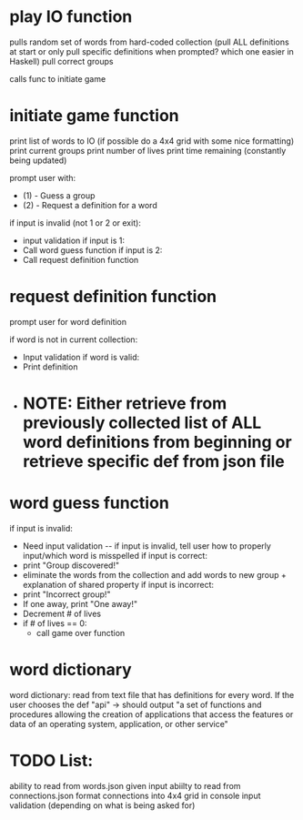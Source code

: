 # play IO function

pulls random set of words from hard-coded collection 
(pull ALL definitions at start or only pull specific definitions when prompted? which one easier in Haskell)
pull correct groups 

calls func to initiate game




# initiate game function 
print list of words to IO (if possible do a 4x4 grid with some nice formatting)
print current groups 
print number of lives 
print time remaining (constantly being updated)

prompt user with:
  - (1) - Guess a group
  - (2) - Request a definition for a word 

if input is invalid (not 1 or 2 or exit):
  - input validation
if input is 1:
  - Call word guess function 
if input is 2:
  - Call request definition function

  
# request definition function
prompt user for word definition 

if word is not in current collection:
  - Input validation
if word is valid:
  - Print definition
  - # NOTE: Either retrieve from previously collected list of ALL word definitions from beginning or retrieve specific def from json file



# word guess function 
if input is invalid: 
  - Need input validation -- if input is invalid, tell user how to properly input/which word is misspelled
if input is correct:
  - print "Group discovered!"
  - eliminate the words from the collection and add words to new group + explanation of shared property
if input is incorrect: 
  - print "Incorrect group!"
  - If one away, print "One away!"
  - Decrement # of lives
  - if # of lives == 0:
    - call game over function 


# word dictionary
word dictionary: read from text file that has definitions for every word. 
If the user chooses the def
"api" -> should output
"a set of functions and procedures allowing the creation of applications that access the features or data of an operating system, application, or other service"



# TODO List:
ability to read from words.json given input 
abiilty to read from connections.json
format connections into 4x4 grid in console
input validation (depending on what is being asked for)